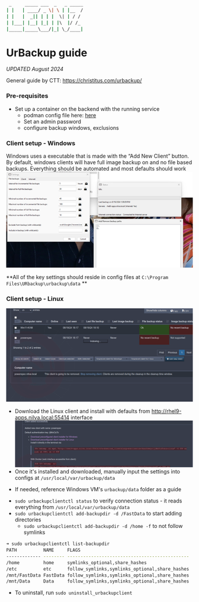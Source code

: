 ```sh
 _     _____ ___  _   _ _____
| |   | ____/ _ \| \ | |__  /
| |   |  _|| | | |  \| | / / 
| |___| |__| |_| | |\  |/ /_ 
|_____|_____\___/|_| \_/____|
```

# UrBackup guide

_UPDATED August 2024_

General guide by CTT: https://christitus.com/urbackup/

### Pre-requisites
* Set up a container on the backend with the running service
	- podman config file here: [here](https://github.com/leonzwrx/homelab-wiki/tree/main/podman_configs/urbackup-server.txt])
	- Set an admin password
	- configure backup windows, exclusions
	
### Client setup - Windows

Windows uses a executable that is made with the “Add New Client” button. By default, windows clients will have full image backup on and no file based backups. Everything should be automated and most defaults should work 	 ![IMAGE](./assets/urbackup_windows_client.png?raw=true)

**All of the key settings should reside in config files at `C:\Program Files\URbackup\urbackup\data` **

### Client setup - Linux

 ![IMAGE](./assets/urbackup_clients.png?raw=true)

+ Download the Linux client and install with defaults from http://rhel9-apps.nilva.local:55414 interface
	 ![IMAGE](./assets/urbackup_linux_client.png?raw=true)
+ Once it's installed and downloaded, manually input the settings into configs at `/usr/local/var/urbackup/data`
* If needed, reference Windows VM's `urbackup/data` folder as a guide
+ `sudo urbackupclientctl status` to verify connection status - it reads everything from `/usr/local/var/urbackup/data`
+ `sudo urbackupclientctl add-backupdir -d /FastData` to start adding directories
	* `sudo urbackupclientctl add-backupdir -d /home -f` to not follow symlinks
```bash
➜ sudo urbackupclientctl list-backupdir
PATH          NAME     FLAGS                                          
------------- -------- ---------------------------------------------- 
/home         home     symlinks_optional,share_hashes                 
/etc          etc      follow_symlinks,symlinks_optional,share_hashes 
/mnt/FastData FastData follow_symlinks,symlinks_optional,share_hashes 
/mnt/Data     Data     follow_symlinks,symlinks_optional,share_hashes 
```

+ To uninstall, run `sudo uninstall_urbackupclient`